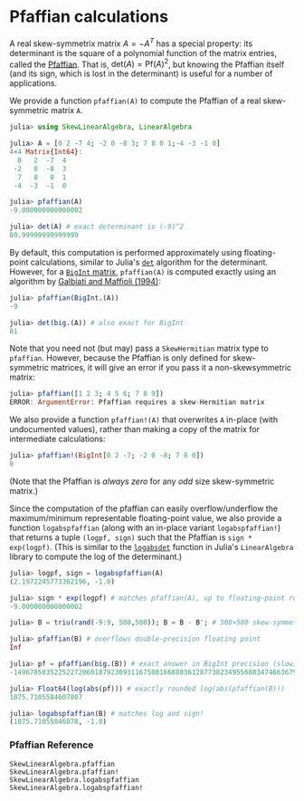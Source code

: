 # Pfaffian calculations

A real skew-symmetrix matrix $A = -A^T$ has a special property: its determinant is the square of a polynomial function of the
matrix entries, called the [Pfaffian](https://en.wikipedia.org/wiki/Pfaffian).   That is, $\mathrm{det}(A) = \mathrm{Pf}(A)^2$, but
knowing the Pfaffian itself (and its sign, which is lost in the determinant) is useful for a number of applications.

We provide a function `pfaffian(A)` to compute the Pfaffian of a real skew-symmetric matrix `A`.
```jl
julia> using SkewLinearAlgebra, LinearAlgebra

julia> A = [0 2 -7 4; -2 0 -8 3; 7 8 0 1;-4 -3 -1 0]
4×4 Matrix{Int64}:
  0   2  -7  4
 -2   0  -8  3
  7   8   0  1
 -4  -3  -1  0

julia> pfaffian(A)
-9.000000000000002

julia> det(A) # exact determinant is (-9)^2
80.99999999999999
```

By default, this computation is performed approximately using floating-point calculations, similar to Julia's [`det`](https://docs.julialang.org/en/v1/stdlib/LinearAlgebra/#LinearAlgebra.det) algorithm for the determinant.  However, for a [`BigInt` matrix](https://docs.julialang.org/en/v1/base/numbers/#BigFloats-and-BigInts), `pfaffian(A)` is computed exactly using an algorithm by
[Galbiati and Maffioli (1994)](https://doi.org/10.1016/0166-218X(92)00034-J):

```jl
julia> pfaffian(BigInt.(A))
-9

julia> det(big.(A)) # also exact for BigInt
81
```

Note that you need not (but may) pass a `SkewHermitian` matrix type to `pfaffian`.  However, because the Pfaffian is only
defined for skew-symmetric matrices, it will give an error if you pass it a non-skewsymmetric matrix:

```jl
julia> pfaffian([1 2 3; 4 5 6; 7 8 9])
ERROR: ArgumentError: Pfaffian requires a skew-Hermitian matrix
```

We also provide a function `pfaffian!(A)` that overwrites `A` in-place (with undocumented values), rather than making a copy of
the matrix for intermediate calculations:
```jl
julia> pfaffian!(BigInt[0 2 -7; -2 0 -8; 7 8 0])
0
```
(Note that the Pfaffian is *always zero* for any *odd* size skew-symmetric matrix.)

Since the computation of the pfaffian can easily overflow/underflow the maximum/minimum representable floating-point value, we also provide a function `logabspfaffian` (along with an in-place variant `logabspfaffian!`) that returns a tuple `(logpf, sign)` such
that the Pfaffian is `sign * exp(logpf)`.   (This is similar to the [`logabsdet`](https://docs.julialang.org/en/v1/stdlib/LinearAlgebra/#LinearAlgebra.logabsdet) function in Julia's `LinearAlgebra` library to compute the log of the determinant.)

```jl
julia> logpf, sign = logabspfaffian(A)
(2.1972245773362196, -1.0)

julia> sign * exp(logpf) # matches pfaffian(A), up to floating-point rounding errors
-9.000000000000002

julia> B = triu(rand(-9:9, 500,500)); B = B - B'; # 500×500 skew-symmetric matrix

julia> pfaffian(B) # overflows double-precision floating point
Inf

julia> pf = pfaffian(big.(B)) # exact answer in BigInt precision (slow)
-149678583522522720601879230931167588166888361287738234955688347466367975777696295859892310371985561723944757337655733584612691078889626269612647408920674699424393216780756729980039853434268507566870340916969614567968786613166601938742927283707974123631646016992038329261449437213872613766410239159659548127386325836018158542150965421313640795710036050440344289340146687857870477701301808699453999823930142237829465931054145755710674564378910415127367945223991977718726

julia> Float64(log(abs(pf))) # exactly rounded log(abs(pfaffian(B)))
1075.7105584607807

julia> logabspfaffian(B) # matches log and sign!
(1075.71055846078, -1.0)
```

### Pfaffian Reference

```@docs
SkewLinearAlgebra.pfaffian
SkewLinearAlgebra.pfaffian!
SkewLinearAlgebra.logabspfaffian
SkewLinearAlgebra.logabspfaffian!
```